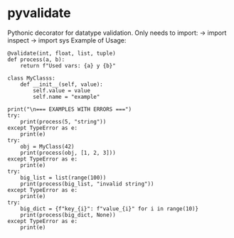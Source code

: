 # pyvalidate
Pythonic decorator for datatype validation.
Only needs to import:
-> import inspect
-> import sys
Example of Usage:

```
@validate(int, float, list, tuple)
def process(a, b):
    return f"Used vars: {a} y {b}"

class MyClasss:
    def __init__(self, value):
        self.value = value
        self.name = "example"

print("\n=== EXAMPLES WITH ERRORS ===")
try:
    print(process(5, "string"))
except TypeError as e:
    print(e)
try:
    obj = MyClass(42)
    print(process(obj, [1, 2, 3]))
except TypeError as e:
    print(e)
try:
    big_list = list(range(100))
    print(process(big_list, "invalid string"))
except TypeError as e:
    print(e)
try:
    big_dict = {f"key_{i}": f"value_{i}" for i in range(10)}
    print(process(big_dict, None))
except TypeError as e:
    print(e)
```
